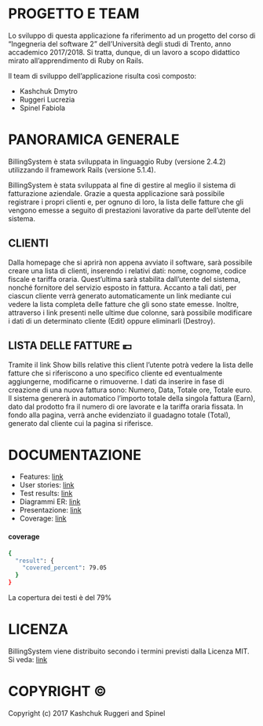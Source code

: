 
# PROGETTO E TEAM

Lo sviluppo di questa applicazione fa riferimento ad un progetto del corso di “Ingegneria del software 2” dell’Università degli studi di Trento, anno accademico 2017/2018. 
Si tratta, dunque, di un lavoro a scopo didattico mirato all’apprendimento di Ruby on Rails.

Il team di sviluppo dell’applicazione risulta così composto:
- Kashchuk Dmytro
- Ruggeri Lucrezia
- Spinel Fabiola

# PANORAMICA GENERALE 

BillingSystem è stata sviluppata in linguaggio Ruby (versione 2.4.2) utilizzando il framework Rails (versione 5.1.4).

BillingSystem è stata sviluppata al fine di gestire al meglio il sistema di fatturazione aziendale. Grazie a questa applicazione sarà possibile registrare i propri clienti e, per ognuno di loro, la lista delle fatture che gli vengono emesse a seguito di prestazioni lavorative da parte dell’utente del sistema.

## CLIENTI

Dalla homepage che si aprirà non appena avviato il software, sarà possibile creare una lista di clienti, inserendo i relativi dati: nome, cognome, codice fiscale e tariffa oraria. Quest’ultima sarà stabilita dall’utente del sistema, nonché fornitore del servizio esposto in fattura.
Accanto a tali dati, per ciascun cliente verrà generato automaticamente un link mediante cui vedere la lista completa delle fatture che gli sono state emesse. Inoltre, attraverso i link presenti nelle ultime due colonne, sarà possibile modificare i dati di un determinato cliente (Edit) oppure eliminarli (Destroy).

## LISTA DELLE FATTURE :euro:

Tramite il link Show bills relative this client l’utente potrà vedere la lista delle fatture che si riferiscono a uno specifico cliente ed eventualmente aggiungerne, modificarne o rimuoverne. I dati da inserire in fase di creazione di una nuova fattura sono: Numero, Data, Totale ore, Totale euro.
Il sistema genererà in automatico l’importo totale della singola fattura (Earn), dato dal prodotto fra il numero di ore lavorate e la tariffa oraria fissata.
In fondo alla pagina, verrà anche evidenziato il guadagno totale (Total), generato dal cliente cui la pagina si riferisce.

# DOCUMENTAZIONE
- Features: [link](features)
- User stories: [link](Assigments/userstories.txt)
- Test results: [link](Assigments/testResult.txt)
- Diagrammi ER: [link](Assigments/ER_railroady)
- Presentazione: [link](Assigments/Presentation.pdf)
- Coverage: [link](coverage/.last_run.json)

#### coverage
```sh
{
  "result": {
    "covered_percent": 79.05
  }
}

```
La copertura dei testi è del 79%

  

# LICENZA

BillingSystem viene distribuito secondo i termini previsti dalla Licenza MIT.
Si veda: [link](Assigments/license.txt)

# COPYRIGHT :copyright: 

Copyright (c) 2017 Kashchuk Ruggeri and Spinel


